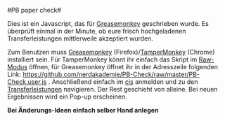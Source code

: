 #PB paper check#

Dies ist ein Javascript, das für [Greasemonkey](https://addons.mozilla.org/de/firefox/addon/greasemonkey/) geschrieben wurde.
Es überprüft einmal in der Minute, ob eure frisch hochgeladenen Transferleistungen mittlerweile akzeptiert wurden.

Zum Benutzen muss [Greasemonkey](https://addons.mozilla.org/de/firefox/addon/greasemonkey/)  (Firefox)/[TamperMonkey](https://chrome.google.com/webstore/detail/tampermonkey/dhdgffkkebhmkfjojejmpbldmpobfkfo?hl=de)  (Chrome) installiert sein. Für TamperMonkey könnt ihr einfach das Skript im [Raw-Modus](https://github.com/nerdakademie/PB-Check/raw/master/PB-Check.user.js) öffnen, für Greasemonkey öffnet ihr in der Adresszeile folgenden Link: https://github.com/nerdakademie/PB-Check/raw/master/PB-Check.user.js .
Anschließend einfach im [cis](https://cis.nordakademie.de) anmelden und zu den [Transferleistungen](https://cis.nordakademie.de/studium/bachelor/transferleistungen-praxisberichte/) navigieren.
Der Rest geschieht von alleine.
Bei neuen Ergebnissen wird ein Pop-up erscheinen.

**Bei Änderungs-Ideen einfach selber Hand anlegen**
